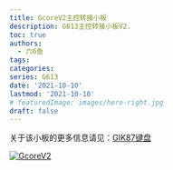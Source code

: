 ```yaml
---
title: GcoreV2主控转接小板
description: G613主控转接小板V2.
toc: true
authors:
  - 六6鱼
tags:
categories:
series: G613
date: '2021-10-10'
lastmod: '2021-10-10'
# featuredImage: images/hero-right.jpg
draft: false
---
```


关于该小板的更多信息请见：[GIK87键盘](https://b23.tv/YLVFTjV)

[![GcoreV2](https://s6.jpg.cm/2022/04/18/L9aItE.jpg)](https://imagelol.com/image/L9aItE)

